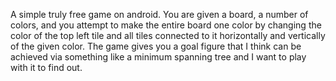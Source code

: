 A simple truly free game on android. You are given a board, a number of colors, and you
attempt to make the entire board one color by changing the color of the top left tile and
all tiles connected to it horizontally and vertically of the given color. The game gives
you a goal figure that I think can be achieved via something like a minimum spanning tree
and I want to play with it to find out.
